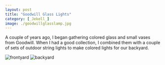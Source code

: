 ```yaml
---
layout: post
title: "Goodwill Glass Lights"
category: [_Jekell_]
image: ./goodwillglasslamp.jpg
---
```

A couple of years ago, I began gathering colored glass and small vases from Goodwill. When I had a good collection, I combined them with a couple of sets of outdoor string lights to make colored lights for our backyard.

![frontyard](./lightsfrontnight.jpg)
![backyard](./lightsbacknight.jpg)
